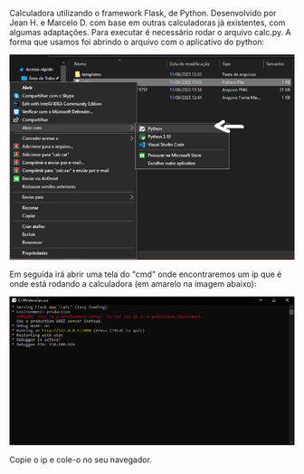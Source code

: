 Calculadora utilizando o framework Flask, de Python.
Desenvolvido por Jean H. e Marcelo D. com base em outras calculadoras já existentes, com algumas adaptações.
Para executar é necessário rodar o arquivo calc.py. A forma que usamos foi abrindo o arquivo com o aplicativo do python:
<p float="left">
 <img src="IMG1.png" width="1000" />
</p>
Em seguida irá abrir uma tela do "cmd" onde encontraremos um ip que é onde está rodando a calculadora (em amarelo na imagem abaixo):
<p float="left">
 <img src="IMG2.png" width="1000" />
</p>
Copie o ip e cole-o no seu navegador.